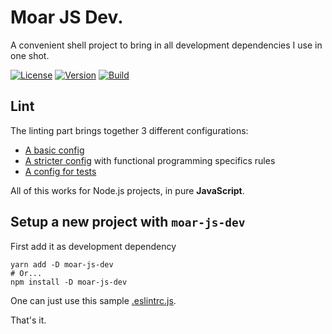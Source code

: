 # Moar JS Dev.

A convenient shell project to bring in all development dependencies I use in one shot.

[![License](https://img.shields.io/badge/License-MIT-yellow.svg)](https://opensource.org/licenses/MIT)
[![Version](https://img.shields.io/npm/v/moar-js-dev.svg?style=flat-square)](https://npmjs.com/package/moar-js-dev)
[![Build](https://github.com/ildella/moar-js-dev/actions/workflows/build.yml/badge.svg)](https://github.com/ildella/moar-js-dev/actions)

## Lint

The linting part brings together 3 different configurations:

  * [A basic config](https://github.com/ildella/eslint-config-node-moar)
  * [A stricter config](https://github.com/ildella/eslint-config-node-moar-stricter) with functional programming specifics rules
  * [A config for tests](https://github.com/ildella/eslint-config-node-moar-test)

All of this works for Node.js projects, in pure **JavaScript**.

## Setup a new project with `moar-js-dev`

First add it as development dependency

```shell
yarn add -D moar-js-dev
# Or...
npm install -D moar-js-dev
```

One can just use this sample [.eslintrc.js](./.eslintrc.js). 

That's it.
